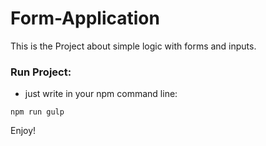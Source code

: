 # Form-Application

This is the Project about simple logic with forms and inputs.

### Run Project:

* just write in your npm command line:
```
npm run gulp
```

Enjoy!
